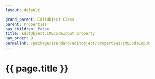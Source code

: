 ```yaml
---
layout: default

grand_parent: EditObject Class
parent: Properties
has_children: false
title: EditObject.IMECodeInput property
nav_order: 9
permalink: /package/standard/editobject/properties/IMECodeInput
---
```

# {{ page.title }}




